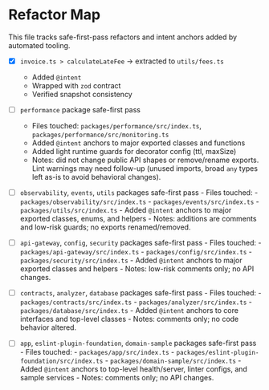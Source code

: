 # Refactor Map

This file tracks safe-first-pass refactors and intent anchors added by automated tooling.

- [x] `invoice.ts > calculateLateFee` → extracted to `utils/fees.ts`
  - Added `@intent`
  - Wrapped with `zod` contract
  - Verified snapshot consistency

- [ ] `performance` package safe-first pass
  - Files touched: `packages/performance/src/index.ts`, `packages/performance/src/monitoring.ts`
  - Added `@intent` anchors to major exported classes and functions
  - Added light runtime guards for decorator config (ttl, maxSize)
  - Notes: did not change public API shapes or remove/rename exports. Lint warnings may need follow-up (unused imports, broad `any` types left as-is to avoid behavioral changes).

- [ ] `observability`, `events`, `utils` packages safe-first pass - Files touched: - `packages/observability/src/index.ts` - `packages/events/src/index.ts` - `packages/utils/src/index.ts` - Added `@intent` anchors to major exported classes, enums, and helpers - Notes: additions are comments and low-risk guards; no exports renamed/removed.

- [ ] `api-gateway`, `config`, `security` packages safe-first pass - Files touched: - `packages/api-gateway/src/index.ts` - `packages/config/src/index.ts` - `packages/security/src/index.ts` - Added `@intent` anchors to major exported classes and helpers - Notes: low-risk comments only; no API changes.

- [ ] `contracts`, `analyzer`, `database` packages safe-first pass - Files touched: - `packages/contracts/src/index.ts` - `packages/analyzer/src/index.ts` - `packages/database/src/index.ts` - Added `@intent` anchors to core interfaces and top-level classes - Notes: comments only; no code behavior altered.

- [ ] `app`, `eslint-plugin-foundation`, `domain-sample` packages safe-first pass - Files touched: - `packages/app/src/index.ts` - `packages/eslint-plugin-foundation/src/index.ts` - `packages/domain-sample/src/index.ts` - Added `@intent` anchors to top-level health/server, linter configs, and sample services - Notes: comments only; no API changes.
